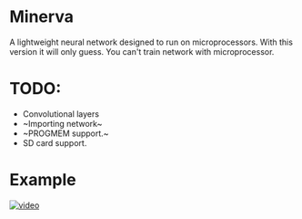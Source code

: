 # Minerva
A lightweight neural network designed to run on microprocessors.
With this version it will only guess. You can't train network with microprocessor.
# TODO:
- Convolutional layers
- ~Importing network~ 
- ~PROGMEM support.~
- SD card support.
# Example
[![video](https://img.youtube.com/vi/CdAWLbQo3zs/0.jpg)](https://www.youtube.com/watch?v=CdAWLbQo3zs)